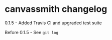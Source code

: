 # canvassmith changelog
0.1.5 - Added Travis CI and upgraded test suite

Before 0.1.5 - See `git log`